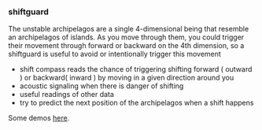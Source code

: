 
### shiftguard

The unstable archipelagos are a single 4-dimensional being that resemble an archipelagos of islands. As you move through them, you could trigger their movement through forward or backward on the 4th dimension, so a shiftguard is useful to avoid or intentionally trigger this movement
- shift compass reads the chance of triggering shifting forward ( outward ) or backward( inward ) by moving in a given direction around you
- acoustic signaling when there is danger of shifting 
- useful readings of other data 
- try to predict the next position of the archipelagos when a shift happens

Some demos [here](http://npisanti.com/journal/2019_04_11__shiftguard.html).
